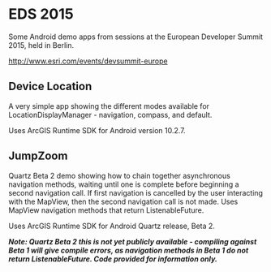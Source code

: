 # EDS 2015

Some Android demo apps from sessions at the European Developer Summit 2015, held in Berlin.

http://www.esri.com/events/devsummit-europe

## Device Location

A very simple app showing the different modes available for LocationDisplayManager - navigation, compass, and default.

Uses ArcGIS Runtime SDK for Android version 10.2.7.

## JumpZoom

Quartz Beta 2 demo showing how to chain together asynchronous navigation methods, waiting until one is complete before beginning a second navigation call. If first navigation is cancelled by the user interacting with the MapView, then the second navigation call is not made. Uses MapView navigation methods that return ListenableFuture.

Uses ArcGIS Runtime SDK for Android Quartz release, Beta 2.

***Note: Quartz Beta 2 this is not yet publicly available - compiling against Beta 1 will give compile errors, as navigation methods in Beta 1 do not return ListenableFuture. Code provided for information only.***
